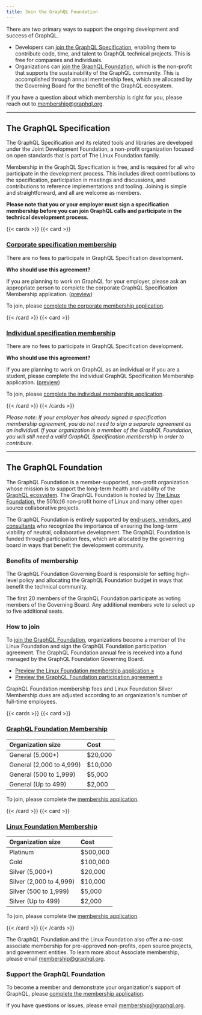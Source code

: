 ```yaml
---
title: Join the GraphQL Foundation
---
```


There are two primary ways to support the ongoing development and success of GraphQL.

* Developers can [join the GraphQL Specification](#the-graphql-specification), enabling them to contribute code, time, and talent to GraphQL technical projects. This is free for companies and individuals.
* Organizations can [join the GraphQL Foundation](#the-graphql-foundation), which is the non-profit that supports the sustainability of the GraphQL community. This is accomplished through annual membership fees, which are allocated by the Governing Board for the benefit of the GraphQL ecosystem.

If you have a question about which membership is right for you, please reach out to [membership@graphql.org](mailto:membership@graphql.org).

---

## The GraphQL Specification

The GraphQL Specification and its related tools and libraries are developed under the Joint Development Foundation, a non-profit organization focused on open standards that is part of The Linux Foundation family. 

Membership in the GraphQL Specification is free, and is required for all who participate in the development process. This includes direct contributions to the specification, participation in meetings and discussions, and contributions to reference implementations and tooling. Joining is simple and straightforward, and all are welcome as members.

**Please note that you or your employer must sign a specification membership before you can join GraphQL calls and participate in the technical development process.**

{{< cards >}}
{{< card >}}

### [Corporate specification membership](https://corporate-spec-member.graphql.org)

There are no fees to participate in GraphQL Specification development.

**Who should use this agreement?**

If you are planning to work on GraphQL for your employer, please ask an appropriate person to complete the corporate GraphQL Specification Membership application. ([preview](/files/GraphQL_Specification-Corporate-Preview.pdf))

To join, please [complete the corporate membership application](https://corporate-spec-member.graphql.org).

{{< /card >}}
{{< card >}}

### [Individual specification membership](https://individual-spec-member.graphql.org)

There are no fees to participate in GraphQL Specification development.

**Who should use this agreement?**

If you are planning to work on GraphQL as an individual or if you are a student, please complete the individual GraphQL Specification Membership application. ([preview](/files/GraphQL_Specification-Individual-Preview.pdf))

To join, please [complete the individual membership application](https://individual-spec-member.graphql.org).

{{< /card >}}
{{< /cards >}}

*Please note: If your employer has already signed a specification membership agreement, you do not need to sign a separate agreement as an individual. If your organization is a member of the GraphQL Foundation, you will still need a valid GraphQL Specification membership in order to contribute.*

---

## The GraphQL Foundation

The GraphQL Foundation is a member-supported, non-profit organization whose mission is to support the long-term health and viability of the [GraphQL ecosystem](https://graphql.org). The GraphQL Foundation is hosted by [The Linux Foundation](https://linuxfoundation.org), the 501(c)6 non-profit home of Linux and many other open source collaborative projects. 

The GraphQL Foundation is entirely supported by [end-users, vendors, and consultants](/members) who recognize the importance of ensuring the long-term viability of neutral, collaborative development. The GraphQL Foundation is funded through participation fees, which are allocated by the governing board in ways that benefit the development community.

### Benefits of membership

The GraphQL Foundation Governing Board is responsible for setting high-level policy and allocating the GraphQL Foundation budget in ways that benefit the technical community.

The first 20 members of the GraphQL Foundation participate as voting members of the Governing Board. Any additional members vote to select up to five additional seats.

### How to join

To [join the GraphQL Foundation](https://join.graphql.org), organizations become a member of the Linux Foundation and sign the GraphQL Foundation participation agreement. The GraphQL Foundation annual fee is received into a fund managed by the GraphQL Foundation Governing Board. 

* [Preview the Linux Foundation membership application »](/files/LF_Membership-Preview.pdf)
* [Preview the GraphQL Foundation participation agreement »](/files/GraphQL_Foundation-Participation_Agreement-Preview.pdf)

GraphQL Foundation membership fees and Linux Foundation Silver Membership dues are adjusted according to an organization's number of full-time employees.

{{< cards >}}
{{< card >}}

### [GraphQL Foundation Membership](https://join.graphql.org)

Organization size | Cost
:-----------------|:----
General (5,000+) | $20,000
General (2,000 to 4,999) | $10,000
General (500 to 1,999) | $5,000
General (Up to 499) | $2,000

To join, please complete the [membership application](https://join.graphql.org).

{{< /card >}}
{{< card >}}

### [Linux Foundation Membership](https://join.graphql.org)

Organization size | Cost
:-----------------|:----
Platinum | $500,000
Gold | $100,000
Silver (5,000+) | $20,000
Silver (2,000 to 4,999) | $10,000
Silver (500 to 1,999) | $5,000
Silver (Up to 499) | $2,000

To join, please complete the [membership application](https://join.graphql.org).

{{< /card >}}
{{< /cards >}}

The GraphQL Foundation and the Linux Foundation also offer a no-cost associate membership for pre-approved non-profits, open source projects, and government entities. To learn more about Associate membership, please email [membership@graphql.org](mailto:membership@graphql.org).

### Support the GraphQL Foundation

To become a member and demonstrate your organization's support of GraphQL, please [complete the membership application](https://join.graphql.org).

If you have questions or issues, please email [membership@graphql.org](mailto:membership@graphql.org).
